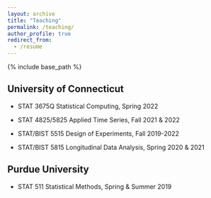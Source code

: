 ```yaml
---
layout: archive
title: "Teaching"
permalink: /teaching/
author_profile: true
redirect_from:
  - /resume
---
```


{% include base_path %}

## University of Connecticut

- STAT 3675Q Statistical Computing, Spring 2022

- STAT 4825/5825 Applied Time Series, Fall 2021 & 2022

- STAT/BIST 5515 Design of Experiments, Fall 2019-2022

- STAT/BIST 5815 Longitudinal Data Analysis, Spring 2020 & 2021

## Purdue University
- STAT 511 Statistical Methods, Spring & Summer 2019
